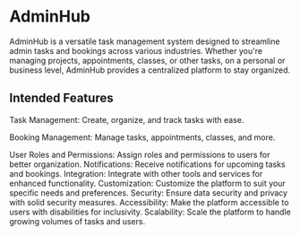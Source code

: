 # AdminHub
AdminHub is a versatile task management system designed to streamline admin tasks and bookings across various industries. Whether you're managing projects, appointments, classes, or other tasks, on a personal or business level, AdminHub provides a centralized platform to stay organized.

## Intended Features
Task Management: Create, organize, and track tasks with ease.

Booking Management: Manage tasks, appointments, classes, and more.

User Roles and Permissions: Assign roles and permissions to users for better organization.
Notifications: Receive notifications for upcoming tasks and bookings.
Integration: Integrate with other tools and services for enhanced functionality.
Customization: Customize the platform to suit your specific needs and preferences.
Security: Ensure data security and privacy with solid security measures.
Accessibility: Make the platform accessible to users with disabilities for inclusivity.
Scalability: Scale the platform to handle growing volumes of tasks and users.
